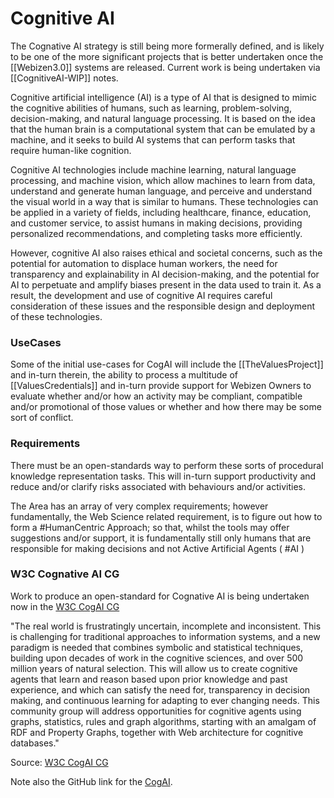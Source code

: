 # Cognitive AI

The Cognative AI strategy is still being more formerally defined, and is likely to be one of the more significant projects that is better undertaken once the [[Webizen3.0]] systems are released.  Current work is being undertaken via [[CognitiveAI-WIP]] notes.

Cognitive artificial intelligence (AI) is a type of AI that is designed to mimic the cognitive abilities of humans, such as learning, problem-solving, decision-making, and natural language processing. It is based on the idea that the human brain is a computational system that can be emulated by a machine, and it seeks to build AI systems that can perform tasks that require human-like cognition.

Cognitive AI technologies include machine learning, natural language processing, and machine vision, which allow machines to learn from data, understand and generate human language, and perceive and understand the visual world in a way that is similar to humans. These technologies can be applied in a variety of fields, including healthcare, finance, education, and customer service, to assist humans in making decisions, providing personalized recommendations, and completing tasks more efficiently.

However, cognitive AI also raises ethical and societal concerns, such as the potential for automation to displace human workers, the need for transparency and explainability in AI decision-making, and the potential for AI to perpetuate and amplify biases present in the data used to train it. As a result, the development and use of cognitive AI requires careful consideration of these issues and the responsible design and deployment of these technologies.

### UseCases

Some of the initial use-cases for CogAI will include the [[TheValuesProject]] and in-turn therein,  the ability to process a multitude of [[ValuesCredentials]] and in-turn provide support for Webizen Owners to evaluate whether and/or how an activity may be compliant, compatible and/or promotional of those values or whether and how there may be some sort of conflict.  

### Requirements
There must be an open-standards way to perform these sorts of procedural knowledge representation tasks.  This will in-turn support productivity and reduce and/or clarify risks associated with behaviours and/or activities.

The Area has an array of very complex requirements; however fundamentally, the Web Science related requirement, is to figure out how to form a #HumanCentric Approach; so that, whilst the tools may offer suggestions and/or support, it is fundamentally still only humans that are responsible for making decisions and not Active Artificial Agents ( #AI )

### W3C Cognative AI CG 
Work to produce an open-standard for Cognative AI is being undertaken now in the [W3C CogAI CG](https://www.w3.org/community/cogai/) 

"The real world is frustratingly uncertain, incomplete and inconsistent. This is challenging for traditional approaches to information systems, and a new paradigm is needed that combines symbolic and statistical techniques, building upon decades of work in the cognitive sciences, and over 500 million years of natural selection. This will allow us to create cognitive agents that learn and reason based upon prior knowledge and past experience, and which can satisfy the need for, transparency in decision making, and continuous learning for adapting to ever changing needs. This community group will address opportunities for cognitive agents using graphs, statistics, rules and graph algorithms, starting with an amalgam of RDF and Property Graphs, together with Web architecture for cognitive databases."

Source:  [W3C CogAI CG](https://www.w3.org/community/cogai/) 

Note also the GitHub link for the [CogAI](https://github.com/w3c/cogai/).



